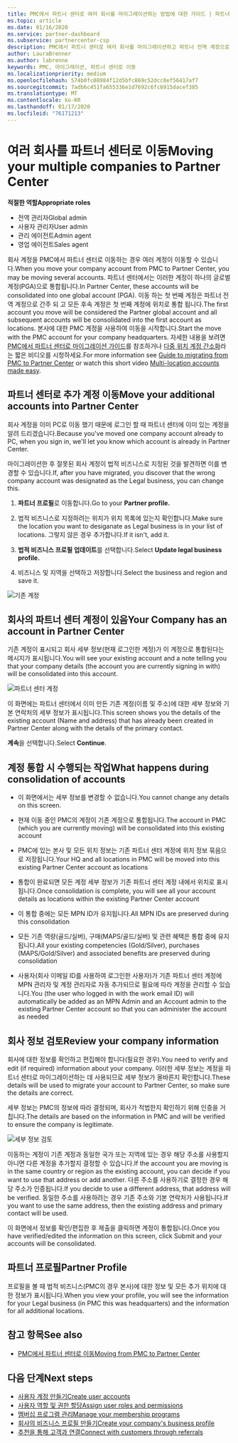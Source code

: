```yaml
---
title: PMC에서 파트너 센터로 여러 회사를 마이그레이션하는 방법에 대한 가이드 | 파트너 센터
ms.topic: article
ms.date: 01/16/2020
ms.service: partner-dashboard
ms.subservice: partnercenter-csp
description: PMC에서 파트너 센터로 여러 회사를 마이그레이션하고 파트너 전역 계정으로 통합 하는 경우 알아야 할 사항입니다.
author: LauraBrenner
ms.author: labrenne
keywords: PMC, 마이그레이션, 파트너 센터로 이동
ms.localizationpriority: medium
ms.openlocfilehash: 574b0fc08984f12d5bfc869c52dcc8ef56417af7
ms.sourcegitcommit: 7adb6c451fa655336e1d7692c6fc6915dacef385
ms.translationtype: MT
ms.contentlocale: ko-KR
ms.lasthandoff: 01/17/2020
ms.locfileid: "76171213"
---
```

# <a name="moving-your-multiple-companies-to-partner-center"></a><span data-ttu-id="156cd-104">여러 회사를 파트너 센터로 이동</span><span class="sxs-lookup"><span data-stu-id="156cd-104">Moving your multiple companies to Partner Center</span></span>

<span data-ttu-id="156cd-105">**적절한 역할**</span><span class="sxs-lookup"><span data-stu-id="156cd-105">**Appropriate roles**</span></span>
-   <span data-ttu-id="156cd-106">전역 관리자</span><span class="sxs-lookup"><span data-stu-id="156cd-106">Global admin</span></span>
-   <span data-ttu-id="156cd-107">사용자 관리자</span><span class="sxs-lookup"><span data-stu-id="156cd-107">User admin</span></span>
-   <span data-ttu-id="156cd-108">관리 에이전트</span><span class="sxs-lookup"><span data-stu-id="156cd-108">Admin agent</span></span>
-   <span data-ttu-id="156cd-109">영업 에이전트</span><span class="sxs-lookup"><span data-stu-id="156cd-109">Sales agent</span></span>

<span data-ttu-id="156cd-110">회사 계정을 PMC에서 파트너 센터로 이동하는 경우 여러 계정이 이동할 수 있습니다.</span><span class="sxs-lookup"><span data-stu-id="156cd-110">When you move your company account from PMC to Partner Center, you may be moving several accounts.</span></span> <span data-ttu-id="156cd-111">파트너 센터에서는 이러한 계정이 하나의 글로벌 계정(PGA)으로 통합됩니다.</span><span class="sxs-lookup"><span data-stu-id="156cd-111">In Partner Center, these accounts will be consolidated into one global account (PGA).</span></span> <span data-ttu-id="156cd-112">이동 하는 첫 번째 계정은 파트너 전역 계정으로 간주 되 고 모든 후속 계정은 첫 번째 계정에 위치로 통합 됩니다.</span><span class="sxs-lookup"><span data-stu-id="156cd-112">The first account you move will be considered the Partner global account and all subsequent accounts will be consolidated into the first account as locations.</span></span> <span data-ttu-id="156cd-113">본사에 대한 PMC 계정을 사용하여 이동을 시작합니다.</span><span class="sxs-lookup"><span data-stu-id="156cd-113">Start the move with the PMC account for your company headquarters.</span></span> <span data-ttu-id="156cd-114">자세한 내용을 보려면 [PMC에서 파트너 센터로 마이그레이션 가이드](guide-to-migration.md)를 참조하거나 [다중 위치 계정 간소화](https://vimeo.com/290335248)라는 짧은 비디오를 시청하세요.</span><span class="sxs-lookup"><span data-stu-id="156cd-114">For more information see [Guide to migrating from PMC to Partner Center](guide-to-migration.md) or watch this short video [Multi-location accounts made easy](https://vimeo.com/290335248).</span></span>

## <a name="move-your-additional-accounts-into-partner-center"></a><span data-ttu-id="156cd-115">파트너 센터로 추가 계정 이동</span><span class="sxs-lookup"><span data-stu-id="156cd-115">Move your additional accounts into Partner Center</span></span> 

<span data-ttu-id="156cd-116">회사 계정을 이미 PC로 이동 했기 때문에 로그인 할 때 파트너 센터에 이미 있는 계정을 알려 드리겠습니다.</span><span class="sxs-lookup"><span data-stu-id="156cd-116">Because you've moved one company account already to PC, when you sign in, we'll let you know which account is already in Partner Center.</span></span> 


<span data-ttu-id="156cd-117">마이그레이션한 후 잘못된 회사 계정이 법적 비즈니스로 지정된 것을 발견하면 이를 변경할 수 있습니다.</span><span class="sxs-lookup"><span data-stu-id="156cd-117">If, after you have migrated, you discover that the wrong company account was designated as the Legal business, you can change this.</span></span>

1. <span data-ttu-id="156cd-118">**파트너 프로필**로 이동합니다.</span><span class="sxs-lookup"><span data-stu-id="156cd-118">Go to your **Partner profile.**</span></span>

2. <span data-ttu-id="156cd-119">법적 비즈니스로 지정하려는 위치가 위치 목록에 있는지 확인합니다.</span><span class="sxs-lookup"><span data-stu-id="156cd-119">Make sure the location you want to desiganate as Legal business is in your list of locations.</span></span> <span data-ttu-id="156cd-120">그렇지 않은 경우 추가합니다.</span><span class="sxs-lookup"><span data-stu-id="156cd-120">If it isn't, add it.</span></span>

3. <span data-ttu-id="156cd-121">**법적 비즈니스 프로필 업데이트**를 선택합니다.</span><span class="sxs-lookup"><span data-stu-id="156cd-121">Select **Update legal business profile.**</span></span>

4. <span data-ttu-id="156cd-122">비즈니스 및 지역을 선택하고 저장합니다.</span><span class="sxs-lookup"><span data-stu-id="156cd-122">Select the business and region and save it.</span></span>

![기존 계정](images/migration/accountwithus.png)

## <a name="your-company-has-an-account-in-partner-center"></a><span data-ttu-id="156cd-124">회사의 파트너 센터 계정이 있음</span><span class="sxs-lookup"><span data-stu-id="156cd-124">Your Company has an account in Partner Center</span></span>

<span data-ttu-id="156cd-125">기존 계정이 표시되고 회사 세부 정보(현재 로그인한 계정)가 이 계정으로 통합된다는 메시지가 표시됩니다.</span><span class="sxs-lookup"><span data-stu-id="156cd-125">You will see your existing account and a note telling you that your company details (the account you are currently signing in with) will be consolidated into this account.</span></span>

![파트너 센터 계정](images/migration/existingaccount2.png)

<span data-ttu-id="156cd-127">이 화면에는 파트너 센터에서 이미 만든 기존 계정(이름 및 주소)에 대한 세부 정보와 기본 연락처의 세부 정보가 표시됩니다.</span><span class="sxs-lookup"><span data-stu-id="156cd-127">This screen shows you the details of the existing account (Name and address) that has already been created in Partner Center along with the details of the primary contact.</span></span> 

<span data-ttu-id="156cd-128">**계속**을 선택합니다.</span><span class="sxs-lookup"><span data-stu-id="156cd-128">Select **Continue**.</span></span>

## <a name="what-happens-during-consolidation-of-accounts"></a><span data-ttu-id="156cd-129">계정 통합 시 수행되는 작업</span><span class="sxs-lookup"><span data-stu-id="156cd-129">What happens during consolidation of accounts</span></span>

- <span data-ttu-id="156cd-130">이 화면에서는 세부 정보를 변경할 수 없습니다.</span><span class="sxs-lookup"><span data-stu-id="156cd-130">You cannot change any details on this screen.</span></span> 

- <span data-ttu-id="156cd-131">현재 이동 중인 PMC의 계정이 기존 계정으로 통합됩니다.</span><span class="sxs-lookup"><span data-stu-id="156cd-131">The account in PMC (which you are currently moving) will be consolidated into this existing account</span></span> 

- <span data-ttu-id="156cd-132">PMC에 있는 본사 및 모든 위치 정보는 기존 파트너 센터 계정에 위치 정보 묶음으로 저장됩니다.</span><span class="sxs-lookup"><span data-stu-id="156cd-132">Your HQ and all locations in PMC will be moved into this existing Partner Center account as locations</span></span>

- <span data-ttu-id="156cd-133">통합이 완료되면 모든 계정 세부 정보가 기존 파트너 센터 계정 내에서 위치로 표시됩니다.</span><span class="sxs-lookup"><span data-stu-id="156cd-133">Once consolidation is complete, you will see all your account details as locations within the existing Partner Center account</span></span> 

- <span data-ttu-id="156cd-134">이 통합 중에는 모든 MPN ID가 유지됩니다.</span><span class="sxs-lookup"><span data-stu-id="156cd-134">All MPN IDs are preserved during this consolidation</span></span>

- <span data-ttu-id="156cd-135">모든 기존 역량(골드/실버), 구매(MAPS/골드/실버) 및 관련 혜택은 통합 중에 유지됩니다.</span><span class="sxs-lookup"><span data-stu-id="156cd-135">All your existing competencies (Gold/Silver), purchases (MAPS/Gold/Silver) and associated benefits are preserved during consolidation</span></span>

- <span data-ttu-id="156cd-136">사용자(회사 이메일 ID를 사용하여 로그인한 사용자)가 기존 파트너 센터 계정에 MPN 관리자 및 계정 관리자로 자동 추가되므로 필요에 따라 계정을 관리할 수 있습니다.</span><span class="sxs-lookup"><span data-stu-id="156cd-136">You (the user who logged in with the work email ID) will automatically be added as an MPN Admin and an Account admin to the existing Partner Center account so that you can administer the account as needed</span></span> 


## <a name="review-your-company-information"></a><span data-ttu-id="156cd-137">회사 정보 검토</span><span class="sxs-lookup"><span data-stu-id="156cd-137">Review your company information</span></span>

<span data-ttu-id="156cd-138">회사에 대한 정보를 확인하고 편집해야 합니다(필요한 경우).</span><span class="sxs-lookup"><span data-stu-id="156cd-138">You need to verify and edit (if required) information about your company.</span></span> <span data-ttu-id="156cd-139">이러한 세부 정보는 계정을 파트너 센터로 마이그레이션하는 데 사용되므로 세부 정보가 올바른지 확인합니다.</span><span class="sxs-lookup"><span data-stu-id="156cd-139">These details will be used to migrate your account to Partner Center, so make sure the details are correct.</span></span> 

<span data-ttu-id="156cd-140">세부 정보는 PMC의 정보에 따라 결정되며, 회사가 적법한지 확인하기 위해 인증을 거칩니다.</span><span class="sxs-lookup"><span data-stu-id="156cd-140">The details are based on the information in PMC and will be verified to ensure the company is legitimate.</span></span> 

![세부 정보 검토](images/migration/review.png)

<span data-ttu-id="156cd-142">이동하는 계정이 기존 계정과 동일한 국가 또는 지역에 있는 경우 해당 주소를 사용할지 아니면 다른 계정을 추가할지 결정할 수 있습니다.</span><span class="sxs-lookup"><span data-stu-id="156cd-142">If the account you are moving is in the same country or region as the existing account, you can decide if you want to use that address or add another.</span></span> <span data-ttu-id="156cd-143">다른 주소를 사용하기로 결정한 경우 해당 주소가 인증됩니다.</span><span class="sxs-lookup"><span data-stu-id="156cd-143">If you decide to use a different address, that address will be verified.</span></span> <span data-ttu-id="156cd-144">동일한 주소를 사용하려는 경우 기존 주소와 기본 연락처가 사용됩니다.</span><span class="sxs-lookup"><span data-stu-id="156cd-144">If you want to use the same address, then the existing address and primary contact will be used.</span></span>

<span data-ttu-id="156cd-145">이 화면에서 정보를 확인/편집한 후 제출을 클릭하면 계정이 통합됩니다.</span><span class="sxs-lookup"><span data-stu-id="156cd-145">Once you have verified/edited the information on this screen, click Submit and your accounts will be consolidated.</span></span>

## <a name="partner-profile"></a><span data-ttu-id="156cd-146">파트너 프로필</span><span class="sxs-lookup"><span data-stu-id="156cd-146">Partner Profile</span></span>

<span data-ttu-id="156cd-147">프로필을 볼 때 법적 비즈니스(PMC의 경우 본사)에 대한 정보 및 모든 추가 위치에 대한 정보가 표시됩니다.</span><span class="sxs-lookup"><span data-stu-id="156cd-147">When you view your profile, you will see the information for your Legal business (in PMC this was headquarters) and the information for all additional locations.</span></span>

## <a name="see-also"></a><span data-ttu-id="156cd-148">참고 항목</span><span class="sxs-lookup"><span data-stu-id="156cd-148">See also</span></span>

- [<span data-ttu-id="156cd-149">PMC에서 파트너 센터로 이동</span><span class="sxs-lookup"><span data-stu-id="156cd-149">Moving from PMC to Partner Center</span></span>](move-pmc-pc-map.md)

## <a name="next-steps"></a><span data-ttu-id="156cd-150">다음 단계</span><span class="sxs-lookup"><span data-stu-id="156cd-150">Next steps</span></span>

- [<span data-ttu-id="156cd-151">사용자 계정 만들기</span><span class="sxs-lookup"><span data-stu-id="156cd-151">Create user accounts </span></span>](create-user-accounts-and-set-permissions.md)
- [<span data-ttu-id="156cd-152">사용자 역할 및 권한 할당</span><span class="sxs-lookup"><span data-stu-id="156cd-152">Assign user roles and permissions</span></span>](permissions-overview.md)
- [<span data-ttu-id="156cd-153">멤버십 프로그램 관리</span><span class="sxs-lookup"><span data-stu-id="156cd-153">Manage your membership programs</span></span>](renew-mpn-offers.md)
- [<span data-ttu-id="156cd-154">회사의 비즈니스 프로필 만들기</span><span class="sxs-lookup"><span data-stu-id="156cd-154">Create your company's business profile</span></span>](create-a-marketing-profile.md)
- [<span data-ttu-id="156cd-155">추천을 통해 고객과 연결</span><span class="sxs-lookup"><span data-stu-id="156cd-155">Connect with customers through referrals</span></span>](responding-to-referrals.md)
